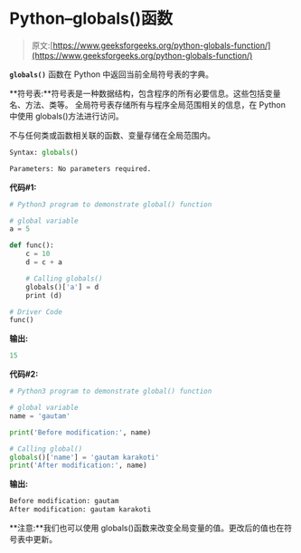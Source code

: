# Python–globals()函数

> 原文:[https://www.geeksforgeeks.org/python-globals-function/](https://www.geeksforgeeks.org/python-globals-function/)

**`globals()`** 函数在 Python 中返回当前全局符号表的字典。

**符号表:**符号表是一种数据结构，包含程序的所有必要信息。这些包括变量名、方法、类等。
全局符号表存储所有与程序全局范围相关的信息，在 Python 中使用 globals()方法进行访问。

不与任何类或函数相关联的函数、变量存储在全局范围内。

```py
Syntax: globals()

Parameters: No parameters required.
```

**代码#1:**

```py
# Python3 program to demonstrate global() function

# global variable
a = 5

def func():
    c = 10
    d = c + a

    # Calling globals()
    globals()['a'] = d
    print (d)

# Driver Code    
func()
```

**输出:**

```py
15

```

**代码#2:**

```py
# Python3 program to demonstrate global() function

# global variable
name = 'gautam'

print('Before modification:', name)

# Calling global()
globals()['name'] = 'gautam karakoti'
print('After modification:', name)
```

**输出:**

```py
Before modification: gautam
After modification: gautam karakoti

```

**注意:**我们也可以使用 globals()函数来改变全局变量的值。更改后的值也在符号表中更新。